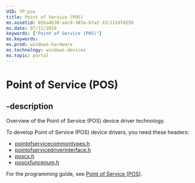 ```yaml
---
UID: TP:pos
title: Point of Service (POS)
ms.assetid: 01ba4b30-aac9-383a-b7a2-32c112dfd250
ms.date: 07/11/2018
keywords: ["Point of Service (POS)"]
ms.keywords: 
ms.prod: windows-hardware
ms.technology: windows-devices
ms.topic: portal
---
```


# Point of Service (POS)

## -description

Overview of the Point of Service (POS) device driver technology.

To develop Point of Service (POS) device drivers, you need these headers:

* [pointofservicecommontypes.h](../pointofservicecommontypes/index.md)
* [pointofservicedriverinterface.h](../pointofservicedriverinterface/index.md)
* [poscx.h](../poscx/index.md)
* [poscxfuncenum.h](../poscxfuncenum/index.md)

For the programming guide, see [Point of Service (POS)](https://docs.microsoft.com/windows-hardware/drivers/pos).
